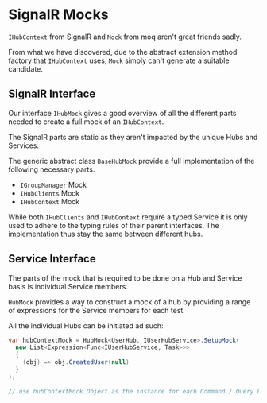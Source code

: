 # SignalR Mocks

`IHubContext` from SignalR and `Mock` from moq aren't great friends sadly.

From what we have discovered, due to the abstract extension method factory that `IHubContext` uses,
`Mock` simply can't generate a suitable candidate.

## SignalR Interface

Our interface `IHubMock` gives a good overview of all the different parts needed to create a full mock of an `IHubContext`.

The SignalR parts are static as they aren't impacted by the unique Hubs and Services.

The generic abstract class `BaseHubMock` provide a full implementation of the following necessary parts.

- `IGroupManager` Mock
- `IHubClients` Mock
- `IHubContext` Mock

While both `IHubClients` and `IHubContext` require a typed Service
it is only used to adhere to the typing rules of their parent interfaces. The implementation thus stay the same between different hubs.

## Service Interface

The parts of the mock that is required to be done on a Hub and Service basis is individual Service members.

`HubMock` provides a way to construct a mock of a hub by providing a range of expressions for the Service members for each test.

All the individual Hubs can be initiated ad such:

```csharp
var hubContextMock = HubMock<UserHub, IUserHubService>.SetupMock(
  new List<Expression<Func<IUserHubService, Task>>>
  {
    (obj) => obj.CreatedUser(null)
  }
);

// use hubContextMock.Object as the instance for each Command / Query handler
```
